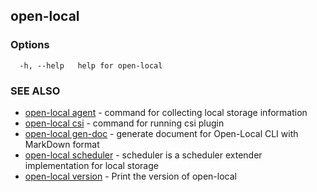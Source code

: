 ## open-local



### Options

```
  -h, --help   help for open-local
```

### SEE ALSO

* [open-local agent](open-local_agent.md)	 - command for collecting local storage information
* [open-local csi](open-local_csi.md)	 - command for running csi plugin
* [open-local gen-doc](open-local_gen-doc.md)	 - generate document for Open-Local CLI with MarkDown format
* [open-local scheduler](open-local_scheduler.md)	 - scheduler is a scheduler extender implementation for local storage
* [open-local version](open-local_version.md)	 - Print the version of open-local

